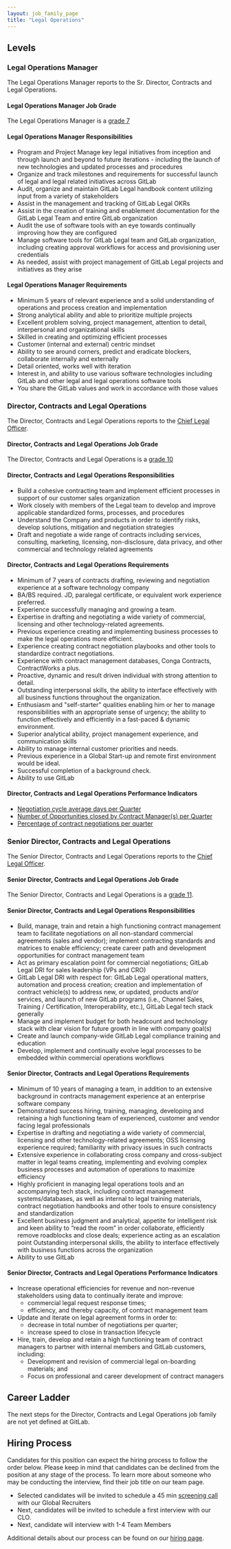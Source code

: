 ```yaml
---
layout: job_family_page
title: "Legal Operations"
---
```


## Levels

### Legal Operations Manager

The Legal Operations Manager reports to the Sr. Director, Contracts and Legal Operations.

#### Legal Operations Manager Job Grade

The Legal Operations Manager is a [grade 7](/handbook/total-rewards/compensation/compensation-calculator/#gitlab-job-grades)

#### Legal Operations Manager Responsibilities

* Program and Project Manage key legal initiatives from inception and through launch and beyond to future iterations  - including the launch of new technologies and updated processes and procedures
* Organize and track milestones and requirements for successful launch of legal and legal related initiatives across GitLab
* Audit, organize and maintain GitLab Legal handbook content utilizing input from a variety of stakeholders
* Assist in the management and tracking of GitLab Legal OKRs
* Assist in the creation of training and enablement documentation for the GitLab Legal Team and entire GitLab organization
* Audit the use of software tools with an eye towards continually improving how they are configured
* Manage software tools for GitLab Legal team and GitLab organization, including creating approval workflows for access and provisioning user credentials
* As needed, assist with project management of GitLab Legal projects and initiatives as they arise

#### Legal Operations Manager Requirements

* Minimum 5 years of relevant experience and a solid understanding of operations and process creation and implementation
* Strong analytical ability and able to prioritize multiple projects 
* Excellent problem solving, project management, attention to detail, interpersonal and organizational skills
* Skilled in creating and optimizing efficient processes 
* Customer (internal and external) centric mindset 
* Ability to see around corners, predict and eradicate blockers, collaborate internally and externally 
* Detail oriented, works well with iteration
* Interest in, and ability to use various software technologies including GitLab and other legal and legal operations software tools
* You share the GitLab values and work in accordance with those values

### Director, Contracts and Legal Operations

The Director, Contracts and Legal Operations reports to the [Chief Legal Officer](/job-families/legal/chief-legal-officer/).

#### Director, Contracts and Legal Operations Job Grade

The Director, Contracts and Legal Operations is a [grade 10](/handbook/total-rewards/compensation/compensation-calculator/#gitlab-job-grades)

#### Director, Contracts and Legal Operations Responsibilities

* Build a cohesive contracting team and implement efficient processes in support of our customer sales organization
* Work closely with members of the Legal team to develop and improve applicable standardized forms, processes, and procedures
* Understand the Company and products in order to identify risks, develop solutions, mitigation and negotiation strategies
* Draft and negotiate a wide range of contracts including services, consulting, marketing, licensing, non-disclosure, data privacy, and other commercial and technology related agreements

#### Director, Contracts and Legal Operations Requirements

* Minimum of 7 years of contracts drafting, reviewing and negotiation experience at a software technology company
* BA/BS required. JD, paralegal certificate, or equivalent work experience preferred.
* Experience successfully managing and growing a team.
* Expertise in drafting and negotiating a wide variety of commercial, licensing and other technology-related agreements.
* Previous experience creating and implementing business processes to make the legal operations more efficient.
* Experience creating contract negotiation playbooks and other tools to standardize contract negotiations.
* Experience with contract management databases, Conga Contracts, ContractWorks a plus.
* Proactive, dynamic and result driven individual with strong attention to detail.
* Outstanding interpersonal skills, the ability to interface effectively with all business functions throughout the organization.
* Enthusiasm and "self-starter" qualities enabling him or her to manage responsibilities with an appropriate sense of urgency; the ability to function effectively and efficiently in a fast-paced & dynamic environment.
* Superior analytical ability, project management experience, and communication skills
* Ability to manage internal customer priorities and needs.
* Previous experience in a Global Start-up and remote first environment would be ideal.
* Successful completion of a background check.
* Ability to use GitLab

#### Director, Contracts and Legal Operations Performance Indicators

* [Negotiation cycle average days per Quarter](/handbook/legal/#negotiation-cycle-average-days-per-quarter--90-days)
* [Number of Opportunities closed by Contract Manager(s) per Quarter](/handbook/legal/#number-of-opportunities-closed-by-contract-managers-per-quarter--66)
* [Percentage of contract negotiations per quarter](/handbook/legal/#percentage-of-contract-negotiations-per-quarter-15)

### Senior Director, Contracts and Legal Operations

The Senior Director, Contracts and Legal Operations reports to the [Chief Legal Officer](/job-families/legal/chief-legal-officer/). 

#### Senior Director, Contracts and Legal Operations Job Grade

The Senior Director, Contracts and Legal Operations is a [grade 11](https://about.gitlab.com/handbook/total-rewards/compensation/compensation-calculator/#gitlab-job-grades).

#### Senior Director, Contracts and Legal Operations Responsibilities

* Build, manage, train and retain a high functioning contract management team to facilitate negotiations on all non-standard commercial agreements (sales and vendor); implement contracting standards and matrices to enable efficiency; create career path and development opportunities for contract management team
* Act as primary escalation point for commercial negotiations; GitLab Legal DRI for sales leadership (VPs and CRO) 
* GitLab Legal DRI with respect for: GitLab Legal operational matters, automation and process creation; creation and implementation of contract vehicle(s) to address new, or updated, products and/or services, and launch of new GitLab programs (i.e., Channel Sales, Training / Certification, Interoperability, etc.), GitLab Legal tech stack generally   
* Manage and implement budget for both headcount and technology stack with clear vision for future growth in line with company goal(s)
* Create and launch company-wide GitLab Legal compliance training and education 
* Develop, implement and continually evolve legal processes to be embedded within commercial operations workflows

#### Senior Director, Contracts and Legal Operations Requirements

* Minimum of 10 years of managing  a team, in addition to an extensive background in contracts management experience at an enterprise software company
* Demonstrated success hiring, training, managing, developing and retaining a high functioning  team of experienced, customer and vendor facing legal professionals 
* Expertise in drafting and negotiating a wide variety of commercial, licensing and other technology-related agreements; OSS licensing experience required; familiarity with privacy issues in such contracts
* Extensive experience in collaborating cross company and cross-subject matter in legal teams creating, implementing and evolving complex business processes and automation of operations to maximize efficiency
* Highly proficient in managing legal operations tools and an accompanying tech stack, including contract management systems/databases, as well as internal to legal training materials, contract negotiation handbooks and other tools to ensure consistency and standardization 
* Excellent business judgment and analytical, appetite for intelligent risk and keen ability to “read the room” in order collaborate, efficiently remove roadblocks and close deals; experience acting as an escalation point
Outstanding interpersonal skills, the ability to interface effectively with business functions across the organization
* Ability to use GitLab

#### Senior Director, Contracts and Legal Operations Performance Indicators

* Increase operational efficiencies for revenue and non-revenue stakeholders using data to  continually iterate and improve:
  - commercial legal request response times; 
  - efficiency, and thereby capacity, of contract management team
* Update and iterate on legal agreement forms in order to:  
  - decrease in total number of negotiations per quarter;
  - increase speed to close in transaction lifecycle
* Hire, train, develop and retain a high functioning team of contract managers to partner with internal members and GitLab customers, including:
  - Development and revision of commercial legal on-boarding materials; and
  - Focus on professional and career development of contract managers

## Career Ladder

The next steps for the Director, Contracts and Legal Operations job family are not yet defined at GitLab.

## Hiring Process

Candidates for this position can expect the hiring process to follow the order below. Please keep in mind that candidates can be declined from the position at any stage of the process. To learn more about someone who may be conducting the interview, find their job title on our team page.

* Selected candidates will be invited to schedule a 45 min [screening call](/handbook/hiring/#screening-call) with our Global Recruiters
* Next, candidates will be invited to schedule a first interview with our CLO.
* Next, candidate will interview with 1-4 Team Members

Additional details about our process can be found on our [hiring page](/handbook/hiring).
